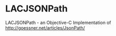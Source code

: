 LACJSONPath
===========

LACJSONPath - an Objective-C Implementation of http://goessner.net/articles/JsonPath/
